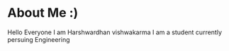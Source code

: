 # About Me :) 

Hello Everyone I am Harshwardhan vishwakarma 
I am a student currently persuing Engineering
